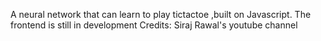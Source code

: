 A neural network that can learn to play tictactoe ,built on Javascript.
The frontend is still in development
Credits: Siraj Rawal's youtube channel
